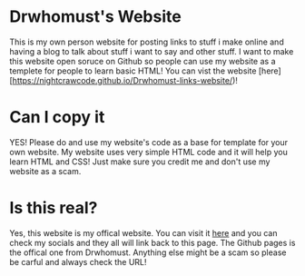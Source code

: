 # Drwhomust's Website
This is my own person website for posting links to stuff i make online and having a blog to talk about stuff i want to say and other stuff.
I want to make this website open soruce on Github so people can use my website as a templete for people to learn basic HTML!
You can vist the website [here][https://nightcrawcode.github.io/Drwhomust-links-website/)!

# Can I copy it
YES! Please do and use my website's code as a base for template for your own website. My website uses very simple HTML code and it will
help you learn HTML and CSS! Just make sure you credit me and don't use my website as a scam.

# Is this real?
Yes, this website is my offical website. You can visit it [here](https://nightcrawcode.github.io/Drwhomust-links-website/) and you can check my socials and they all will link back to this page.
The Github pages is the offical one from Drwhomust. Anything else might be a scam so please be carful and always check the URL!
